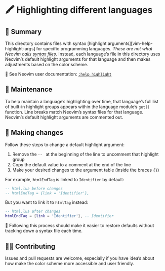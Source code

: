 # 🖍️ Highlighting different languages

## 📌 Summary

This directory contains files with syntax [highlight arguments][vim-help-highlight-args] for specific programming languages. _These are not what Neovim calls [syntax files][vim-help-syn-files]._ Instead, each language’s file in this directory uses Neovim’s default highlight arguments for that language and then makes adjustments based on the color scheme.

👀 See Neovim user documentation: [`:help highlight`][vim-help-highlight]

## 🚧 Maintenance

To help maintain a language’s highlighting over time, that language’s full list of built-in highlight groups appears within the language module’s `get()` function. Line breaks match Neovim’s syntax files for that language. Neovim’s default highlight arguments are commented out.

## 📝 Making changes

Follow these steps to change a default highlight argument:

1. Remove the `-- ` at the beginning of the line to uncomment that highlight group
2. Copy the default value to a comment at the end of the line
3. Make your desired changes to the argument table (inside the braces `{}`)

For example, `htmlEndTag` is linked to `Identifier` by default:

```lua
-- html.lua before changes
-- htmlEndTag = {link = 'Identifier'},
```

But you want to link it to `htmlTag` instead:

```lua
-- html.lua after changes
htmlEndTag = {link = 'Identifier'}, -- Identifier
```

👣 Following this process should make it easier to restore defaults without tracking down a syntax file each time.

## 👷🏽 Contributing

Issues and pull requests are welcome, especially if you have idea’s about how make the color scheme more accessible and user friendly.

[vim-help-highlight]: https://neovim.io/doc/user/syntax.html#%3Ahighlight
[vim-help-highlight]: https://neovim.io/doc/user/syntax.html#highlight-args
[vim-help-syn-files]: https://neovim.io/doc/user/syntax.html#%3Asyn-files
